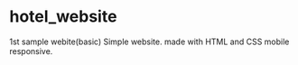 # hotel_website
1st sample webite(basic)
Simple website. 
made with HTML and CSS
mobile responsive.
